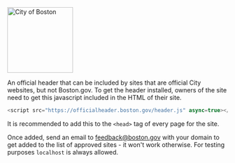 <img src="https://cloud.githubusercontent.com/assets/9234/19400090/8c20c53c-9222-11e6-937c-02bce55e5301.png" alt="City of Boston" width="150" />

An official header that can be included by sites that are official City websites, but not Boston.gov. To get the header installed, owners of the site need to get this javascript included in the HTML of their site.

```js
<script src="https://officialheader.boston.gov/header.js" async=true></script>
```

It is recommended to add this to the `<head>` tag of every page for the site. 

Once added, send an email to feedback@boston.gov with your domain to get added to the list of approved sites - it won't work otherwise. For testing purposes `localhost` is always allowed.
